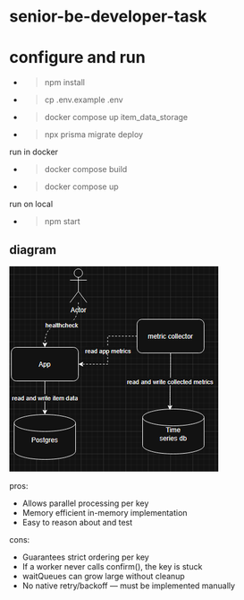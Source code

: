 # senior-be-developer-task

# configure and run

- > npm install

- > cp .env.example .env

- > docker compose up item_data_storage

- > npx prisma migrate deploy

run in docker

- > docker compose build
- > docker compose up

run on local

- > npm start

## diagram

![diagram](./docs/C4.PNG)

pros:

- Allows parallel processing per key
- Memory efficient in-memory implementation
- Easy to reason about and test

cons:

- Guarantees strict ordering per key
- If a worker never calls confirm(), the key is stuck
- waitQueues can grow large without cleanup
- No native retry/backoff — must be implemented manually
